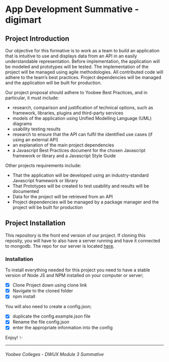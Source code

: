 # App Development Summative - digimart

## Project Introduction

Our objective for this formative is to work as a team to build an application that is intuitive to use and displays data from an API in an easily understandable representation. Before implementation, the application will be modeled and prototypes will be tested. The implementation of the project will be managed using agile methodologies. All contributed code will adhere to the team’s best practices. Project dependencies will be managed and the application will be built for production.

Our project proposal should adhere to Yoobee Best Practices, and in particular, it must include:

* research, comparison and justification of technical options, such as framework, libraries, plugins and third-party services
* models of the application using Unified Modelling Language (UML) diagrams
* usability testing results
* research to ensure that the API can fulfil the identified use cases (if using an external API)
* an explanation of the main project dependencies
* a Javascript Best Practices document for the chosen Javascript framework or library and a Javascript Style Guide

Other projects requirements include:
* That the application will be developed using an industry-standard Javascript framework or library
* That Prototypes will be created to test usability and results will be documented
* Data for the project will be retrieved from an API
* Project dependencies will be managed by a package manager and the project will be built for production


## Project Installation

This repository is the front end version of our project. If cloning this reposity, you will have to also have a server running and have it connected to mongodb. The repo for our server is located [here](https://github.com/risscasey/AppDevlopmentSummative).

### Installation
To install everything needed for this project you need to have a stable version of Node JS and NPM installed on your computer or server;

- [x] Clone Project down using clone link
- [x] Navigate to the cloned folder
- [x] npm install

You will also need to create a config.json;
- [x] duplicate the config.example.json file
- [x] Rename the file config.json
- [x] enter the appropriate information into the config

Enjoy! :sparkles:


---
###### *Yoobee Colleges - DWUX Module 3 Summative*
